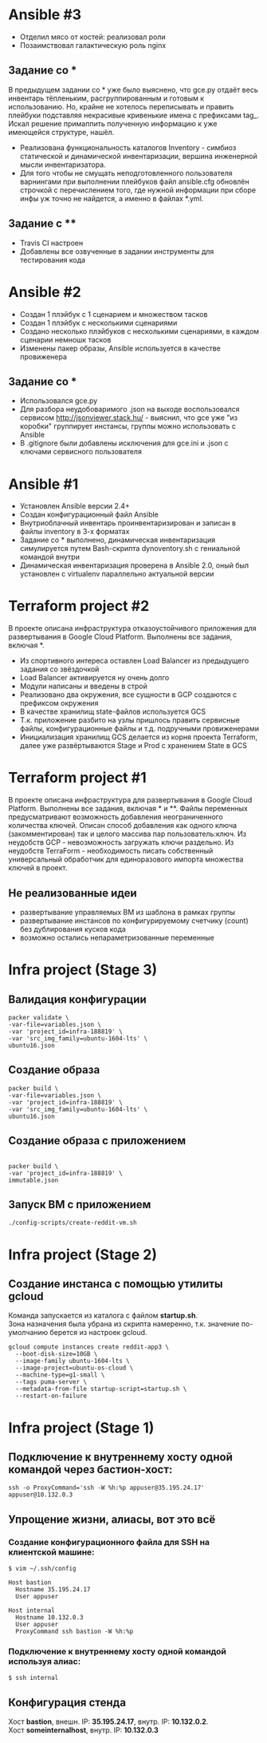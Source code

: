 # Ansible #3

- Отделил мясо от костей: реализовал роли
- Позаимствовал галактическую роль nginx

## Задание со *

В предыдущем задании со * уже было выяснено, что gce.py отдаёт весь инвентарь тёпленьким, расгруппированным и готовым к использованию. Но, крайне не хотелось переписывать и править плейбуки подставляя некрасивые кривенькие имена с префиксами tag_. Искал решение примаппить полученную информацию к уже имеющейся структуре, нашёл. 
- Реализована функциональность каталогов Inventory - симбиоз статической и динамической инвентаризации, вершина инженерной мысли инвентаризатора. 
- Для того чтобы не смущать неподготовленного пользователя варнингами при выполнении плейбуков файл ansible.cfg обновлён строчкой с перечислением того, где нужной информации при сборе инфы уж точно не найдется, а именно в файлах *.yml.

## Задание c **

- Travis CI настроен
- Добавлены все озвученные в задании инструменты для тестирования кода

# Ansible #2

- Создан 1 плэйбук с 1 сценарием и множеством тасков
- Создан 1 плэйбук с несколькими сценариями
- Создано несколько плэйбуков с несколькими сценариями, в каждом сценарии немношк тасков
- Изменены пакер образы, Ansible используется в качестве провиженера

## Задание со *

- Использовался gce.py
- Для разбора неудобоваримого .json на выходе воспользовался сервисом http://jsonviewer.stack.hu/ - выяснил, что gce уже "из коробки" группирует инстансы, группы можно использовать с Ansible
- В .gitignore были добавлены исключения для gce.ini и .json с ключами сервисного пользователя

# Ansible #1

- Установлен Ansible версии 2.4+
- Создан конфигурационный файл Ansible
- Внутриоблачный инвентарь проинвентаризирован и записан в файлы inventory в 3-х форматах
- Задание со * выполнено, динамическая инвентаризация симулируется путем Bash-скрипта dynoventory.sh с гениальной командой внутри
- Динамическая инвентаризация проверена в Ansible 2.0, оный был установлен с virtualenv параллельно актуальной версии

# Terraform project #2

В проекте описана инфраструктура отказоустойчивого приложения для развертывания в Google Cloud Platform.
Выполнены все задания, включая *.

- Из спортивного интереса оставлен Load Balancer из предыдущего задания со звёздочкой
- Load Balancer активируется ну очень долго
- Модули написаны и введены в строй
- Реализовано два окружения, все сущности в GCP создаются с префиксом окружения
- В качестве хранилищ state-файлов используется GCS
- Т.к. приложение разбито на узлы пришлось править сервисные файлы, конфигурационные файлы и т.д. подручными провиженерами
- Инициализация хранилищ GCS делается из корня проекта Terraform, далее уже развёртываются Stage и Prod с хранением State в GCS

# Terraform project #1

В проекте описана инфраструктура для развертывания в Google Cloud Platform.
Выполнены все задания, включая * и **.
Файлы переменных предусматривают возможность добавления неограниченного количества ключей.
Описан способ добавления как одного ключа (закомментирован) так и целого массива пар пользователь:ключ.
Из неудобств GCP - невозможность загружать ключи раздельно.
Из неудобств TerraForm - необходимость писать собственный универсальный обработчик для единоразового импорта множества ключей в проект.

## Не реализованные идеи
- развертывание управляемых ВМ из шаблона в рамках группы
- развертывание инстансов по конфигурируемому счетчику (count) без дублирования кусков кода
- возможно остались непараметризованные переменные

# Infra project (Stage 3)

## Валидация конфигурации

```shell
packer validate \
-var-file=variables.json \
-var 'project_id=infra-188819' \
-var 'src_img_family=ubuntu-1604-lts' \
ubuntu16.json
```

## Создание образа

```shell
packer build \
-var-file=variables.json \
-var 'project_id=infra-188819' \
-var 'src_img_family=ubuntu-1604-lts' \
ubuntu16.json
```

## Cоздание образа с приложением

```shell

packer build \
-var 'project_id=infra-188819' \
immutable.json
```

## Запуск ВМ с приложением

```shell
./config-scripts/create-reddit-vm.sh
```

# Infra project (Stage 2)

## Создание инстанса с помощью утилиты gcloud
Команда запускается из каталога с файлом **startup.sh**.  
Зона назначения была убрана из скрипта намеренно, т.к. значение по-умолчанию берется из настроек gcloud.  

```shell 
gcloud compute instances create reddit-app3 \
  --boot-disk-size=10GB \
  --image-family ubuntu-1604-lts \
  --image-project=ubuntu-os-cloud \
  --machine-type=g1-small \
  --tags puma-server \
  --metadata-from-file startup-script=startup.sh \
  --restart-on-failure
```

# Infra project (Stage 1)

## Подключение к внутреннему хосту одной командой через бастион-хост:

```shell
ssh -o ProxyCommand='ssh -W %h:%p appuser@35.195.24.17' appuser@10.132.0.3 
```

## Упрощение жизни, алиасы, вот это всё

### Создание конфигурационного файла для SSH на клиентской машине:

```shell
$ vim ~/.ssh/config

Host bastion
  Hostname 35.195.24.17
  User appuser

Host internal
  Hostname 10.132.0.3
  User appuser
  ProxyCommand ssh bastion -W %h:%p
```

### Подключение к внутреннему хосту одной командой используя алиас:

```shell
$ ssh internal
```

## Конфигурация стенда

Хост **bastion**, внешн. IP: **35.195.24.17**, внутр. IP: **10.132.0.2**.   
Хост **someinternalhost**, внутр. IP: **10.132.0.3**
